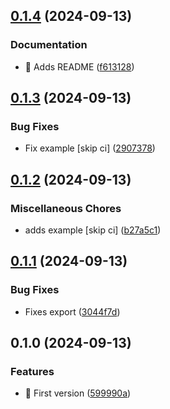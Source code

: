 

## [0.1.4](https://github.com/AlejandroRM-DEV/Leaflet.MarkerMotion-React/compare/0.1.3...0.1.4) (2024-09-13)


### Documentation

* :memo: Adds README ([f613128](https://github.com/AlejandroRM-DEV/Leaflet.MarkerMotion-React/commit/f613128981fc4c1018b6c215c9631a2399685d15))

## [0.1.3](https://github.com/AlejandroRM-DEV/Leaflet.MarkerMotion-React/compare/0.1.2...0.1.3) (2024-09-13)


### Bug Fixes

* Fix example [skip ci] ([2907378](https://github.com/AlejandroRM-DEV/Leaflet.MarkerMotion-React/commit/290737812cafc38f5a6f725b0df9e1c84b4ec5ae))

## [0.1.2](https://github.com/AlejandroRM-DEV/Leaflet.MarkerMotion-React/compare/0.1.1...0.1.2) (2024-09-13)


### Miscellaneous Chores

* adds example [skip ci] ([b27a5c1](https://github.com/AlejandroRM-DEV/Leaflet.MarkerMotion-React/commit/b27a5c1440e24daed82346bc4cfab2dc78f38534))

## [0.1.1](https://github.com/AlejandroRM-DEV/Leaflet.MarkerMotion-React/compare/0.1.0...0.1.1) (2024-09-13)


### Bug Fixes

* Fixes export ([3044f7d](https://github.com/AlejandroRM-DEV/Leaflet.MarkerMotion-React/commit/3044f7df170fcc4172ee56496bce40a0a2a0bad6))

## 0.1.0 (2024-09-13)


### Features

* :bookmark: First version ([599990a](https://github.com/AlejandroRM-DEV/Leaflet.MarkerMotion-React/commit/599990a6b9831d51ed49b27daf217ab07ff58c1b))
